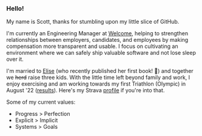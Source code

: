 ### Hello!

My name is Scott, thanks for stumbling upon my little slice of GitHub.

I'm currently an Engineering Manager at [Welcome][1], helping to strengthen relationships between employers, candidates, and employees by making compensation more transparent and usable. I focus on cultivating an environment where we can safely ship valuable software and not lose sleep over it.

I'm married to [Elise][2] (who recently published her first book! 🎉) and together we ~~herd~~ raise three kids. With the little time left beyond family and work, I enjoy exercising and am working towards my first Triathlon (Olympic) in August '22 ([results][4]). Here's my Strava [profile][3] if you're into that.

Some of my current values:

- Progress > Perfection
- Explicit > Implicit
- Systems > Goals

[1]: https://www.heywelcome.com/
[2]: https://www.elisefender.com/
[3]: https://www.strava.com/athletes/6706133
[4]: https://runsignup.com/Race/Results/13714/IndividualResult/ZBsd?resultSetId=332388#U55423002
